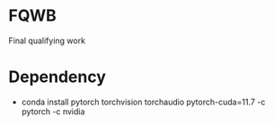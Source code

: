 # FQWB
Final qualifying work

# Dependency
- conda install pytorch torchvision torchaudio pytorch-cuda=11.7 -c pytorch -c nvidia
